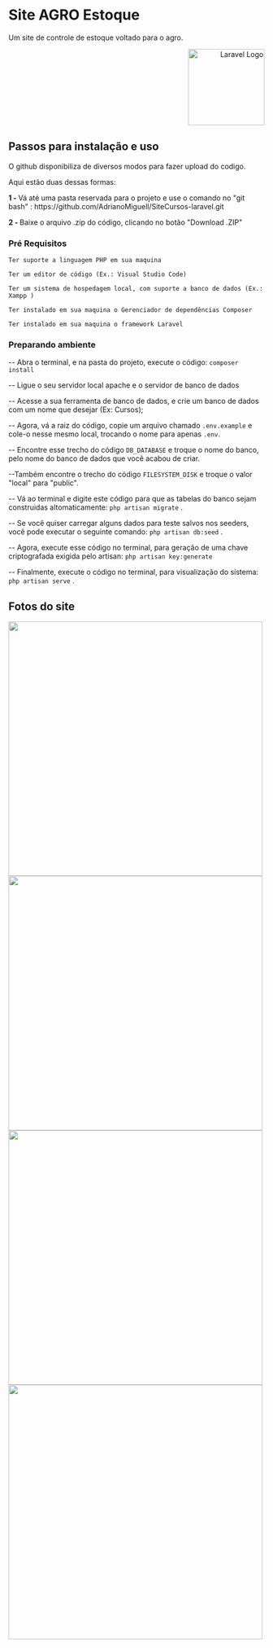 # Site AGRO Estoque 

Um site de controle de estoque voltado para o agro.

<p align="right"><a href="https://laravel.com" target="_blank"><img src="https://raw.githubusercontent.com/laravel/art/master/logo-lockup/5%20SVG/2%20CMYK/1%20Full%20Color/laravel-logolockup-cmyk-red.svg" width="150" alt="Laravel Logo"></a></p>

## Passos para instalação e uso

O github disponibiliza de diversos modos para fazer upload do codigo. 

Aqui estão duas dessas formas:
<p style="display: block"> 
   <strong> 1 - </strong>  Vá até uma pasta reservada para o projeto e use o comando no "git bash" : 
    https://github.com/AdrianoMiguell/SiteCursos-laravel.git
</p>
<p style="display: block"> 
    <strong> 2 - </strong>  Baixe o arquivo .zip do código, clicando no botão "Download .ZIP"
</p>

### Pré Requisitos

``` Ter suporte a linguagem PHP em sua maquina ```

``` Ter um editor de código (Ex.: Visual Studio Code) ```

``` Ter um sistema de hospedagem local, com suporte a banco de dados (Ex.: Xampp ) ```

``` Ter instalado em sua maquina o Gerenciador de dependências Composer ```

``` Ter instalado em sua maquina o framework Laravel ```

### Preparando ambiente

-- Abra o terminal, e na pasta do projeto, execute o código: ``` composer install ```

-- Ligue o seu servidor local apache e o servidor de banco de dados

-- Acesse a sua ferramenta de banco de dados, e crie um banco de dados com um nome que desejar (Ex: Cursos);

-- Agora, vá a raiz do código, copie um arquivo chamado  ``` .env.example ```  e cole-o nesse mesmo local, trocando o nome para apenas ```.env```.

-- Encontre esse trecho do código ``` DB_DATABASE ```  e troque o nome do banco, pelo nome do banco de dados que você acabou de criar. 

--Também encontre o trecho do código ```FILESYSTEM_DISK``` e troque o valor "local" para "public".

-- Vá ao terminal e digite este código para que as tabelas do banco sejam construidas altomaticamente:  ``` php artisan migrate ``` .  

-- Se você quiser carregar alguns dados para teste salvos nos seeders, você pode executar o seguinte comando:  ``` php artisan db:seed ``` .  

-- Agora, execute esse código no terminal, para geração de uma chave criptografada exigida pelo artisan: ``` php artisan key:generate ```

-- Finalmente, execute o código no terminal, para visualização do sistema:  ``` php artisan serve ``` . 


## Fotos do site

<div>
    <img src="https://github.com/AdrianoMiguell/ControleEstoque/blob/main/.github/images/dashboard-movimentacoes.jpg" width="500" />
    <img src="https://github.com/AdrianoMiguell/ControleEstoque/blob/main/.github/images/dashboard.jpg" width="500" />
</div>
<div>
    <img src="https://github.com/AdrianoMiguell/ControleEstoque/blob/main/.github/images/dashboard_nova_entrada.jpg" width="500" />
    <img src="https://github.com/AdrianoMiguell/ControleEstoque/blob/main/.github/images/tela_inicial.jpg" width="500" />
</div>


